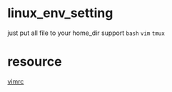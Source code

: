 # linux_env_setting
just put all file to your home_dir
support `bash` `vim` `tmux`


# resource 
  [vimrc](http://wiki.csie.ncku.edu.tw/vim/vimrc)
